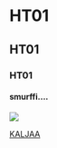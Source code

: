 # HT01

## HT01

### HT01

#### smurffi....

![](http://3.bp.blogspot.com/-Eo2jWdwEF68/UnduvLiRDcI/AAAAAAAAAVQ/wSksHbKTF1g/s1600/ella_smurffi.jpg)


[KALJAA](www.koff.fi)
